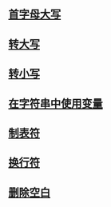 ## [首字母大写](./title.py)

## [转大写](./upper.py)

## [转小写](./lower.py)

## [在字符串中使用变量](./f.py)

## [制表符](./tabs.py)

## [换行符](./new-line.py)

## [删除空白](./blank.py)

